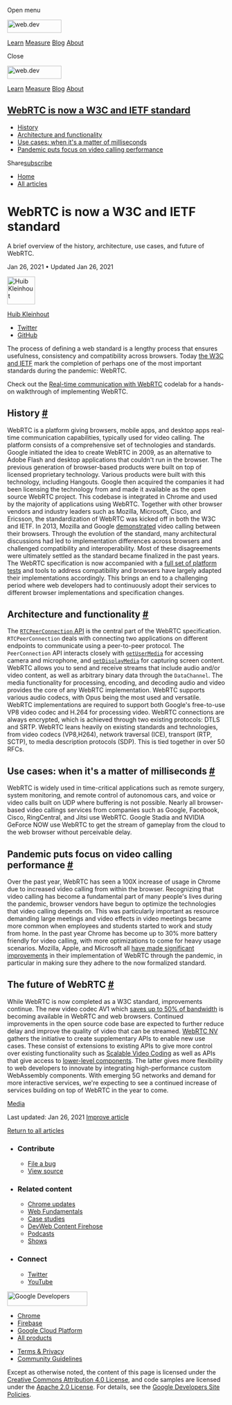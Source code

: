 <span class="w-tooltip w-tooltip--left">Open menu</span>

<a href="/" class="gc-analytics-event header-default__logo-link"><img src="/images/lockup.svg" alt="web.dev" class="header-default__logo" width="125" height="30" /></a>

<a href="/learn/" class="gc-analytics-event header-default__link">Learn</a> <a href="/measure/" class="gc-analytics-event header-default__link">Measure</a> <a href="/blog/" class="gc-analytics-event header-default__link">Blog</a> <a href="/about/" class="gc-analytics-event header-default__link">About</a>

<span class="w-tooltip">Close</span>

<a href="/" class="gc-analytics-event"><img src="/images/lockup.svg" alt="web.dev" class="drawer-default__logo" width="125" height="30" /></a>

<a href="/learn/" class="gc-analytics-event drawer-default__link">Learn</a> <a href="/measure/" class="gc-analytics-event drawer-default__link">Measure</a> <a href="/blog/" class="gc-analytics-event drawer-default__link">Blog</a> <a href="/about/" class="gc-analytics-event drawer-default__link">About</a>

<a href="#webrtc-is-now-a-w3c-and-ietf-standard" class="w-toc__header--link">WebRTC is now a W3C and IETF standard</a>
----------------------------------------------------------------------------------------------------------------------

-   [History](#history)
-   [Architecture and functionality](#architecture)
-   [Use cases: when it's a matter of milliseconds](#use-cases)
-   [Pandemic puts focus on video calling performance](#performance)

Share<a href="/newsletter/" class="gc-analytics-event w-actions__fab w-actions__fab--subscribe"><span>subscribe</span></a>

-   <a href="/" class="gc-analytics-event w-breadcrumbs__link w-breadcrumbs__link--left-justify">Home</a>
-   <a href="/blog" class="gc-analytics-event w-breadcrumbs__link">All articles</a>

WebRTC is now a W3C and IETF standard
=====================================

A brief overview of the history, architecture, use cases, and future of WebRTC.

Jan 26, 2021 <span class="w-author__separator">•</span> Updated Jan 26, 2021

[<img src="https://web-dev.imgix.net/image/admin/ljpewM8syhxW7SBleO58.jpg?auto=format&amp;fit=crop&amp;h=64&amp;w=64" alt="Huib Kleinhout" class="w-author__image" sizes="(min-width: 64px) 64px, calc(100vw - 48px)" srcset="https://web-dev.imgix.net/image/admin/ljpewM8syhxW7SBleO58.jpg?fit=crop&amp;h=64&amp;w=64&amp;auto=format&amp;dpr=1&amp;q=75, https://web-dev.imgix.net/image/admin/ljpewM8syhxW7SBleO58.jpg?fit=crop&amp;h=64&amp;w=64&amp;auto=format&amp;dpr=2&amp;q=50 2x, https://web-dev.imgix.net/image/admin/ljpewM8syhxW7SBleO58.jpg?fit=crop&amp;h=64&amp;w=64&amp;auto=format&amp;dpr=3&amp;q=35 3x, https://web-dev.imgix.net/image/admin/ljpewM8syhxW7SBleO58.jpg?fit=crop&amp;h=64&amp;w=64&amp;auto=format&amp;dpr=4&amp;q=23 4x, https://web-dev.imgix.net/image/admin/ljpewM8syhxW7SBleO58.jpg?fit=crop&amp;h=64&amp;w=64&amp;auto=format&amp;dpr=5&amp;q=20 5x" width="64" height="64" />](/authors/huib/)

<a href="/authors/huib/" class="w-author__name-link">Huib Kleinhout</a>

-   <a href="https://twitter.com/HKleinhout" class="w-author__link">Twitter</a>
-   <a href="https://github.com/huibk" class="w-author__link">GitHub</a>

The process of defining a web standard is a lengthy process that ensures usefulness, consistency and compatibility across browsers. Today [the W3C and IETF](https://www.w3.org/2021/01/pressrelease-webrtc-rec.html.en) mark the completion of perhaps one of the most important standards during the pandemic: WebRTC.

Check out the [Real-time communication with WebRTC](https://codelabs.developers.google.com/codelabs/webrtc-web) codelab for a hands-on walkthrough of implementing WebRTC.

History <a href="#history" class="w-headline-link">#</a>
--------------------------------------------------------

WebRTC is a platform giving browsers, mobile apps, and desktop apps real-time communication capabilities, typically used for video calling. The platform consists of a comprehensive set of technologies and standards. Google initiated the idea to create WebRTC in 2009, as an alternative to Adobe Flash and desktop applications that couldn't run in the browser. The previous generation of browser-based products were built on top of licensed proprietary technology. Various products were built with this technology, including Hangouts. Google then acquired the companies it had been licensing the technology from and made it available as the open source WebRTC project. This codebase is integrated in Chrome and used by the majority of applications using WebRTC. Together with other browser vendors and industry leaders such as Mozilla, Microsoft, Cisco, and Ericsson, the standardization of WebRTC was kicked off in both the W3C and IETF. In 2013, Mozilla and Google [demonstrated](https://blog.chromium.org/2013/02/hello-firefox-this-is-chrome-calling.html) video calling between their browsers. Through the evolution of the standard, many architectural discussions had led to implementation differences across browsers and challenged compatibility and interoperability. Most of these disagreements were ultimately settled as the standard became finalized in the past years. The WebRTC specification is now accompanied with a [full set of platform tests](https://wpt.fyi/results/webrtc?label=experimental&label=master&aligned) and tools to address compatibility and browsers have largely adapted their implementations accordingly. This brings an end to a challenging period where web developers had to continuously adopt their services to different browser implementations and specification changes.

Architecture and functionality <a href="#architecture" class="w-headline-link">#</a>
------------------------------------------------------------------------------------

The [`RTCPeerConnection` API](https://developer.mozilla.org/en-US/docs/Web/API/RTCPeerConnection) is the central part of the WebRTC specification. `RTCPeerConnection` deals with connecting two applications on different endpoints to communicate using a peer-to-peer protocol. The `PeerConnection` API interacts closely with [`getUserMedia`](https://developer.mozilla.org/en-US/docs/Web/API/MediaDevices/getUserMedia) for accessing camera and microphone, and [`getDisplayMedia`](https://developer.mozilla.org/en-US/docs/Web/API/MediaDevices/getDisplayMedia) for capturing screen content. WebRTC allows you to send and receive streams that include audio and/or video content, as well as arbitrary binary data through the `DataChannel`. The media functionality for processing, encoding, and decoding audio and video provides the core of any WebRTC implementation. WebRTC supports various audio codecs, with Opus being the most used and versatile. WebRTC implementations are required to support both Google's free-to-use VP8 video codec and H.264 for processing video. WebRTC connections are always encrypted, which is achieved through two existing protocols: DTLS and SRTP. WebRTC leans heavily on existing standards and technologies, from video codecs (VP8,H264), network traversal (ICE), transport (RTP, SCTP), to media description protocols (SDP). This is tied together in over 50 RFCs.

Use cases: when it's a matter of milliseconds <a href="#use-cases" class="w-headline-link">#</a>
------------------------------------------------------------------------------------------------

WebRTC is widely used in time-critical applications such as remote surgery, system monitoring, and remote control of autonomous cars, and voice or video calls built on UDP where buffering is not possible. Nearly all browser-based video callings services from companies such as Google, Facebook, Cisco, RingCentral, and Jitsi use WebRTC. Google Stadia and NVIDIA GeForce NOW use WebRTC to get the stream of gameplay from the cloud to the web browser without perceivable delay.

Pandemic puts focus on video calling performance <a href="#performance" class="w-headline-link">#</a>
-----------------------------------------------------------------------------------------------------

Over the past year, WebRTC has seen a 100X increase of usage in Chrome due to increased video calling from within the browser. Recognizing that video calling has become a fundamental part of many people's lives during the pandemic, browser vendors have begun to optimize the technologies that video calling depends on. This was particularly important as resource demanding large meetings and video effects in video meetings became more common when employees and students started to work and study from home. In the past year Chrome has become up to 30% more battery friendly for video calling, with more optimizations to come for heavy usage scenarios. Mozilla, Apple, and Microsoft all [have made significant improvements](https://www.youtube.com/watch?v=YZROn-WsyO4) in their implementation of WebRTC through the pandemic, in particular in making sure they adhere to the now formalized standard.

The future of WebRTC <a href="#" class="w-headline-link">#</a>
--------------------------------------------------------------

While WebRTC is now completed as a W3C standard, improvements continue. The new video codec AV1 which [saves up to 50% of bandwidth](https://blog.google/products/duo/4-new-google-duo-features-help-you-stay-connected/) is becoming available in WebRTC and web browsers. Continued improvements in the open source code base are expected to further reduce delay and improve the quality of video that can be streamed. [WebRTC NV](https://www.w3.org/TR/webrtc-nv-use-cases/) gathers the initiative to create supplementary APIs to enable new use cases. These consist of extensions to existing APIs to give more control over existing functionality such as [Scalable Video Coding](https://www.w3.org/TR/webrtc-svc/) as well as APIs that give access to [lower-level components](https://github.com/w3c/mediacapture-insertable-streams/blob/main/explainer.md). The latter gives more flexibility to web developers to innovate by integrating high-performance custom WebAssembly components. With emerging 5G networks and demand for more interactive services, we're expecting to see a continued increase of services building on top of WebRTC in the year to come.

<a href="/tags/media/" class="w-chip">Media</a>

<span class="w-mr--sm">Last updated: Jan 26, 2021 </span>[Improve article](https://github.com/GoogleChrome/web.dev/blob/master/src/site/content/en/blog/webrtc-standard-announcement/index.md)

<a href="/blog" class="gc-analytics-event w-article-navigation__link w-article-navigation__link--back w-article-navigation__link--single">Return to all articles</a>

-   ### Contribute

    -   <a href="https://github.com/GoogleChrome/web.dev/issues/new?assignees=&amp;labels=bug&amp;template=bug_report.md&amp;title=" class="w-footer__linkbox-link">File a bug</a>
    -   <a href="https://github.com/googlechrome/web.dev" class="w-footer__linkbox-link">View source</a>

-   ### Related content

    -   <a href="https://blog.chromium.org/" class="w-footer__linkbox-link">Chrome updates</a>
    -   <a href="https://developers.google.com/web/" class="w-footer__linkbox-link">Web Fundamentals</a>
    -   <a href="https://developers.google.com/web/showcase/" class="w-footer__linkbox-link">Case studies</a>
    -   <a href="https://devwebfeed.appspot.com/" class="w-footer__linkbox-link">DevWeb Content Firehose</a>
    -   <a href="/podcasts/" class="w-footer__linkbox-link">Podcasts</a>
    -   <a href="/shows/" class="w-footer__linkbox-link">Shows</a>

-   ### Connect

    -   <a href="https://www.twitter.com/ChromiumDev" class="w-footer__linkbox-link">Twitter</a>
    -   <a href="https://www.youtube.com/user/ChromeDevelopers" class="w-footer__linkbox-link">YouTube</a>

<a href="https://developers.google.com/" class="w-footer__utility-logo-link"><img src="/images/lockup-color.png" alt="Google Developers" class="w-footer__utility-logo" width="185" height="33" /></a>

-   <a href="https://developer.chrome.com/" class="w-footer__utility-link">Chrome</a>
-   <a href="https://firebase.google.com/" class="w-footer__utility-link">Firebase</a>
-   <a href="https://cloud.google.com/" class="w-footer__utility-link">Google Cloud Platform</a>
-   <a href="https://developers.google.com/products" class="w-footer__utility-link">All products</a>

<!-- -->

-   <a href="https://policies.google.com/" class="w-footer__utility-link">Terms &amp; Privacy</a>
-   <a href="/community-guidelines/" class="w-footer__utility-link">Community Guidelines</a>

Except as otherwise noted, the content of this page is licensed under the [Creative Commons Attribution 4.0 License](https://creativecommons.org/licenses/by/4.0/), and code samples are licensed under the [Apache 2.0 License](https://www.apache.org/licenses/LICENSE-2.0). For details, see the [Google Developers Site Policies](https://developers.google.com/terms/site-policies).

